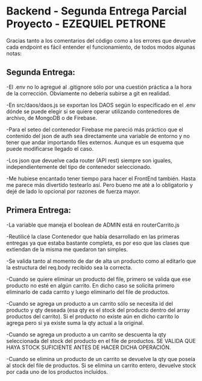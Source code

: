 # Backend - Segunda Entrega Parcial Proyecto - EZEQUIEL PETRONE

Gracias tanto a los comentarios del código como a los errores que devuelve cada endpoint es fácil entender el funcionamiento, de todos modos algunas notas:


## Segunda Entrega:

-El .env no lo agregué al .gitignore sólo por una cuestión práctica a la hora de la corrección. Obviamente no debería subirse a git en realidad.

-En src/daos/daos.js se exportan los DAOS según lo especificado en el .env dónde se puede elegir si se quiere operar utilizando contenedores de archivo, de MongoDB o de Firebase.

-Para el seteo del contenedor Firebase me pareció más práctico que el contenido del json de auth sea directamente una variable de entorno y no tener que andar importando files externos. Aunque es un esquema que puede modificarse llegado el caso.

-Los json que devuelve cada router (API rest) siempre son iguales, independientemente del tipo de contenedor seleccionado.

-Me hubiese encantado tener tiempo para hacer el FrontEnd también. Hasta me parece más divertido testearlo así. Pero bueno me até a lo obligatorio y dejé de lado lo opcional por razones de fuerza mayor.


## Primera Entrega:

-La variable que maneja el boolean de ADMIN está en routerCarrito.js

-Reutilicé la clase Contenedor que había desarrollado en las primeras entregas ya que estaba bastante completa, es por eso que las clases que extiendan de la misma me quedaron tan simples.

-Se valida tanto al momento de dar de alta un producto como al editarlo que la estructura del req.body recibido sea la correcta.

-Cuando se quiere eliminar un producto del file, primero se valida que ese producto no esté en algún carrito. En dicho caso se solicita primero eliminarlo de cada carrito y luego eliminarlo del file de productos.

-Cuando se agrega un producto a un carrito sólo se necesita id del producto y qty deseada (esa qty es el stock del producto dentro del array productos del carrito). Si el producto no existe aún en dicho carrito lo agrega pero si ya existe suma la qty actual a la original.

-Cuando se agrega un producto a un carrito se descuenta la qty seleccionada del stock del producto en el file de productos. SE VALIDA QUE HAYA STOCK SUFICIENTE ANTES DE HACER DICHA OPERACIÓN.

-Cuando se elimina un producto de un carrito se devuelve la qty que poseía al stock del file de productos. Si se elimina un carrito entero, devuelve stock por cada uno de los productos incluídos.